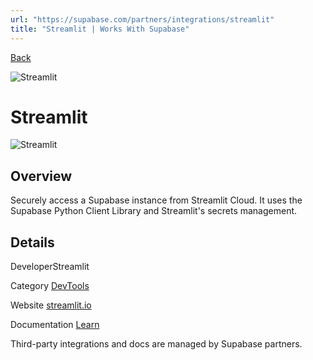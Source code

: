 ```yaml
---
url: "https://supabase.com/partners/integrations/streamlit"
title: "Streamlit | Works With Supabase"
---
```


[Back](https://supabase.com/partners/integrations)

![Streamlit](https://supabase.com/_next/image?url=https%3A%2F%2Fobuldanrptloktxcffvn.supabase.co%2Fstorage%2Fv1%2Fobject%2Fpublic%2Fimages%2Fintegrations%2Fstreamlit%2Fstreamlit-logo-primary-colormark-darktext.png&w=128&q=75&dpl=dpl_7FY8EmFQ6G3YqautJ4Fvh1viLnvu)

# Streamlit

![Streamlit](https://supabase.com/_next/image?url=https%3A%2F%2Fobuldanrptloktxcffvn.supabase.co%2Fstorage%2Fv1%2Fobject%2Fpublic%2Fimages%2Fintegrations%2Fstreamlit%2Fstreamlit_supabase.png&w=3840&q=75&dpl=dpl_7FY8EmFQ6G3YqautJ4Fvh1viLnvu)

## Overview

Securely access a Supabase instance from Streamlit Cloud. It uses the Supabase Python Client Library and Streamlit's secrets management.

## Details

DeveloperStreamlit

Category [DevTools](https://supabase.com/partners/integrations#devtools)

Website [streamlit.io](http://streamlit.io/)

Documentation [Learn](https://docs.streamlit.io/knowledge-base/tutorials/databases/supabase)

Third-party integrations and docs are managed by Supabase partners.